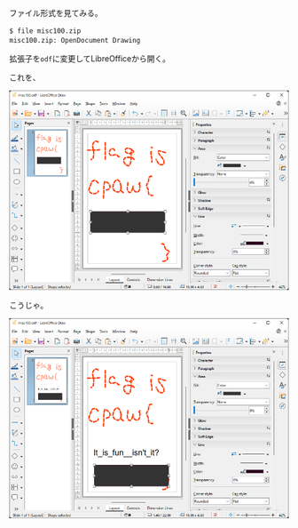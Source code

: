 ファイル形式を見てみる。  

```bash
$ file misc100.zip
misc100.zip: OpenDocument Drawing
```

拡張子を``odf``に変更してLibreOfficeから開く。  

これを、  

![a](./a.png)

こうじゃ。  

![b](./b.png)

